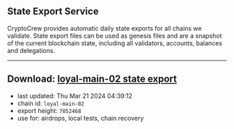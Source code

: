 ## State Export Service
CryptoCrew provides automatic daily state exports for all chains we validate. State export files can be used as genesis files and are a snapshot of the current blockchain state, including all validators, accounts, balances and delegations.

---
**Download: [loyal-main-02 state export](https://dl-eu2.ccvalidators.com/SERVICE/loyal/loyal-main-02_export_7052468.json)**
---

- last updated: Thu Mar 21 2024 04:39:12
- chain id: `loyal-main-02`
- export height: `7052468`
- use for: airdrops, local tests, chain recovery
